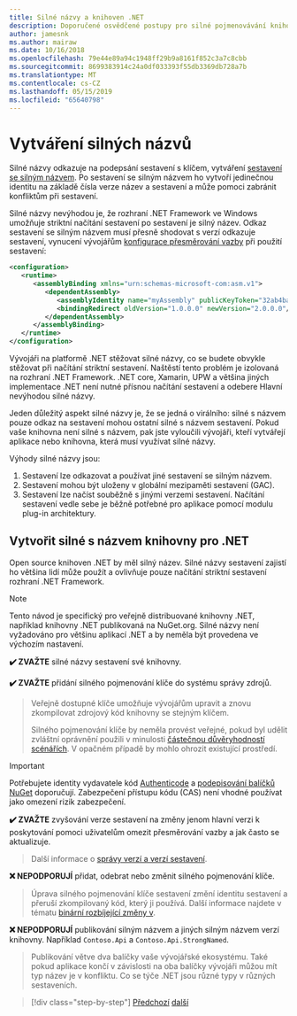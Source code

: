 ```yaml
---
title: Silné názvy a knihoven .NET
description: Doporučené osvědčené postupy pro silné pojmenovávání knihovny .NET.
author: jamesnk
ms.author: mairaw
ms.date: 10/16/2018
ms.openlocfilehash: 79e44e89a94c1948ff29b9a8161f852c3a7c8cbb
ms.sourcegitcommit: 8699383914c24a0df033393f55db3369db728a7b
ms.translationtype: MT
ms.contentlocale: cs-CZ
ms.lasthandoff: 05/15/2019
ms.locfileid: "65640798"
---
```

# <a name="strong-naming"></a>Vytváření silných názvů

Silné názvy odkazuje na podepsání sestavení s klíčem, vytváření [sestavení se silným názvem](../../framework/app-domains/strong-named-assemblies.md). Po sestavení se silným názvem ho vytvoří jedinečnou identitu na základě čísla verze název a sestavení a může pomoci zabránit konfliktům při sestavení.

Silné názvy nevýhodou je, že rozhraní .NET Framework ve Windows umožňuje striktní načítání sestavení po sestavení je silný název. Odkaz sestavení se silným názvem musí přesně shodovat s verzí odkazuje sestavení, vynucení vývojářům [konfigurace přesměrování vazby](../../framework/configure-apps/redirect-assembly-versions.md) při použití sestavení:

```xml
<configuration>
   <runtime>
      <assemblyBinding xmlns="urn:schemas-microsoft-com:asm.v1">
         <dependentAssembly>
            <assemblyIdentity name="myAssembly" publicKeyToken="32ab4ba45e0a69a1" culture="neutral" />
            <bindingRedirect oldVersion="1.0.0.0" newVersion="2.0.0.0"/>
         </dependentAssembly>
      </assemblyBinding>
   </runtime>
</configuration>
```

Vývojáři na platformě .NET stěžovat silné názvy, co se budete obvykle stěžovat při načítání striktní sestavení. Naštěstí tento problém je izolovaná na rozhraní .NET Framework. .NET core, Xamarin, UPW a většina jiných implementace .NET není nutné přísnou načítání sestavení a odebere Hlavní nevýhodou silné názvy.

Jeden důležitý aspekt silné názvy je, že se jedná o virálního: silné s názvem pouze odkaz na sestavení mohou ostatní silné s názvem sestavení. Pokud vaše knihovna není silné s názvem, pak jste vyloučili vývojáři, kteří vytvářejí aplikace nebo knihovna, která musí využívat silné názvy.

Výhody silné názvy jsou:

1. Sestavení lze odkazovat a používat jiné sestavení se silným názvem.
2. Sestavení mohou být uloženy v globální mezipaměti sestavení (GAC).
3. Sestavení lze načíst souběžně s jinými verzemi sestavení. Načítání sestavení vedle sebe je běžně potřebné pro aplikace pomocí modulu plug-in architektury.

## <a name="create-strong-named-net-libraries"></a>Vytvořit silné s názvem knihovny pro .NET

Open source knihoven .NET by měl silný název. Silné názvy sestavení zajistí ho většina lidí může použít a ovlivňuje pouze načítání striktní sestavení rozhraní .NET Framework.

> [!NOTE]
> Tento návod je specifický pro veřejně distribuované knihovny .NET, například knihovny .NET publikovaná na NuGet.org. Silné názvy není vyžadováno pro většinu aplikací .NET a by neměla být provedena ve výchozím nastavení.

**✔️ ZVAŽTE** silné názvy sestavení své knihovny.

**✔️ ZVAŽTE** přidání silného pojmenování klíče do systému správy zdrojů.

> Veřejně dostupné klíče umožňuje vývojářům upravit a znovu zkompilovat zdrojový kód knihovny se stejným klíčem.
> 
> Silného pojmenování klíče by neměla provést veřejné, pokud byl udělit zvláštní oprávnění použili v minulosti [částečnou důvěryhodností scénářích](/dotnet/framework/misc/using-libraries-from-partially-trusted-code). V opačném případě by mohlo ohrozit existující prostředí.

> [!IMPORTANT]
> Potřebujete identity vydavatele kód [Authenticode](/windows-hardware/drivers/install/authenticode) a [podepisování balíčků NuGet](/nuget/create-packages/sign-a-package) doporučují. Zabezpečení přístupu kódu (CAS) není vhodné používat jako omezení rizik zabezpečení.

**✔️ ZVAŽTE** zvyšování verze sestavení na změny jenom hlavní verzi k poskytování pomoci uživatelům omezit přesměrování vazby a jak často se aktualizuje.

> Další informace o [správy verzí a verzí sestavení](./versioning.md#assembly-version).

**❌ NEPODPORUJÍ** přidat, odebrat nebo změnit silného pojmenování klíče.

> Úprava silného pojmenování klíče sestavení změní identitu sestavení a přeruší zkompilovaný kód, který ji používá. Další informace najdete v tématu [binární rozbíjející změny v](./breaking-changes.md#binary-breaking-change).

**❌ NEPODPORUJÍ** publikování silným názvem a jiných silným názvem verzí knihovny. Například `Contoso.Api` a `Contoso.Api.StrongNamed`.

> Publikování větve dva balíčky vaše vývojářské ekosystému. Také pokud aplikace končí v závislosti na oba balíčky vývojáři můžou mít typ název je v konfliktu. Co se týče .NET jsou různé typy v různých sestaveních.

>[!div class="step-by-step"]
>[Předchozí](cross-platform-targeting.md)
>[další](nuget.md)
